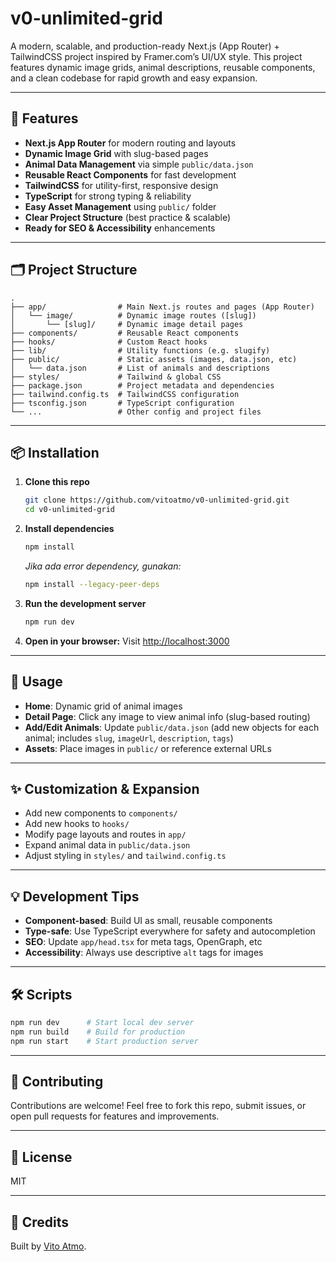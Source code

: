 # v0-unlimited-grid

A modern, scalable, and production-ready Next.js (App Router) + TailwindCSS project inspired by Framer.com’s UI/UX style.
This project features dynamic image grids, animal descriptions, reusable components, and a clean codebase for rapid growth and easy expansion.

---

## 🚀 Features

* **Next.js App Router** for modern routing and layouts
* **Dynamic Image Grid** with slug-based pages
* **Animal Data Management** via simple `public/data.json`
* **Reusable React Components** for fast development
* **TailwindCSS** for utility-first, responsive design
* **TypeScript** for strong typing & reliability
* **Easy Asset Management** using `public/` folder
* **Clear Project Structure** (best practice & scalable)
* **Ready for SEO & Accessibility** enhancements

---

## 🗂️ Project Structure

```plaintext
.
├── app/                # Main Next.js routes and pages (App Router)
│   └── image/          # Dynamic image routes ([slug])
│       └── [slug]/     # Dynamic image detail pages
├── components/         # Reusable React components
├── hooks/              # Custom React hooks
├── lib/                # Utility functions (e.g. slugify)
├── public/             # Static assets (images, data.json, etc)
│   └── data.json       # List of animals and descriptions
├── styles/             # Tailwind & global CSS
├── package.json        # Project metadata and dependencies
├── tailwind.config.ts  # TailwindCSS configuration
├── tsconfig.json       # TypeScript configuration
└── ...                 # Other config and project files
```

---

## 📦 Installation

1. **Clone this repo**

   ```sh
   git clone https://github.com/vitoatmo/v0-unlimited-grid.git
   cd v0-unlimited-grid
   ```
2. **Install dependencies**

   ```sh
   npm install
   ```

   *Jika ada error dependency, gunakan:*

   ```sh
   npm install --legacy-peer-deps
   ```
3. **Run the development server**

   ```sh
   npm run dev
   ```
4. **Open in your browser:**
   Visit [http://localhost:3000](http://localhost:3000)

---

## 🦄 Usage

* **Home**: Dynamic grid of animal images
* **Detail Page**: Click any image to view animal info (slug-based routing)
* **Add/Edit Animals**: Update `public/data.json` (add new objects for each animal; includes `slug`, `imageUrl`, `description`, `tags`)
* **Assets**: Place images in `public/` or reference external URLs

---

## ✨ Customization & Expansion

* Add new components to `components/`
* Add new hooks to `hooks/`
* Modify page layouts and routes in `app/`
* Expand animal data in `public/data.json`
* Adjust styling in `styles/` and `tailwind.config.ts`

---

## 💡 Development Tips

* **Component-based**: Build UI as small, reusable components
* **Type-safe**: Use TypeScript everywhere for safety and autocompletion
* **SEO**: Update `app/head.tsx` for meta tags, OpenGraph, etc
* **Accessibility**: Always use descriptive `alt` tags for images

---

## 🛠️ Scripts

```sh
npm run dev      # Start local dev server
npm run build    # Build for production
npm run start    # Start production server
```

---

## 🤝 Contributing

Contributions are welcome!
Feel free to fork this repo, submit issues, or open pull requests for features and improvements.

---

## 📄 License

MIT

---

## 📣 Credits

Built by [Vito Atmo](https://github.com/vitoatmo).
